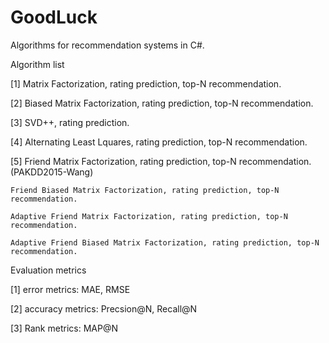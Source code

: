 # GoodLuck
Algorithms for recommendation systems in C#.

Algorithm list

[1] Matrix Factorization, rating prediction, top-N recommendation.

[2] Biased Matrix Factorization, rating prediction, top-N recommendation.

[3] SVD++, rating prediction.

[4] Alternating Least Lquares, rating prediction, top-N recommendation.

[5] Friend Matrix Factorization, rating prediction, top-N recommendation. (PAKDD2015-Wang)

    Friend Biased Matrix Factorization, rating prediction, top-N recommendation.
    
    Adaptive Friend Matrix Factorization, rating prediction, top-N recommendation.
    
    Adaptive Friend Biased Matrix Factorization, rating prediction, top-N recommendation.
    
    
Evaluation metrics

[1] error metrics: MAE, RMSE

[2] accuracy metrics: Precsion@N, Recall@N

[3] Rank metrics: MAP@N
